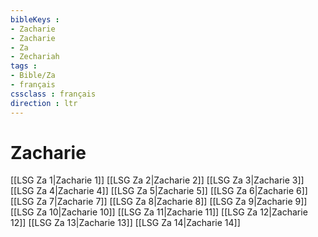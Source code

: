 ```yaml
---
bibleKeys : 
- Zacharie
- Zacharie
- Za
- Zechariah
tags : 
- Bible/Za
- français
cssclass : français
direction : ltr
---
```


# Zacharie

[[LSG Za 1|Zacharie 1]]
[[LSG Za 2|Zacharie 2]]
[[LSG Za 3|Zacharie 3]]
[[LSG Za 4|Zacharie 4]]
[[LSG Za 5|Zacharie 5]]
[[LSG Za 6|Zacharie 6]]
[[LSG Za 7|Zacharie 7]]
[[LSG Za 8|Zacharie 8]]
[[LSG Za 9|Zacharie 9]]
[[LSG Za 10|Zacharie 10]]
[[LSG Za 11|Zacharie 11]]
[[LSG Za 12|Zacharie 12]]
[[LSG Za 13|Zacharie 13]]
[[LSG Za 14|Zacharie 14]]
